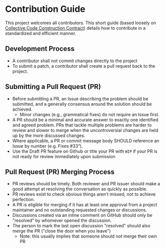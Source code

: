 # Contribution Guide

This project welcomes all contributors. This short guide (based loosely on [
Collective Code Construction Contract](http://zeromq-rfc.wikidot.com/spec:22))
details how to contribute in a standardized and efficient manner.

## Development Process

- A contributor shall not commit changes directly to the project
- To submit a patch, a contributor shall create a pull request back to the
  project.

## Submitting a Pull Request (PR)

- Before submitting a PR, an Issue describing the problem should be submitted,
  and a generally consensus around the solution should be achieved.
  - Minor changes (e.g., grammatical fixes) do not require an Issue first.
- A PR should be a minimal and accurate answer to exactly one identified and
  agreed problem. PRs that tackle multiple problems are harder to review and
  slower to merge when the uncontroversial changes are held up by the more
  discussed changes.
- Where applicable, a PR or commit message body SHOULD reference an Issue by
  number (e.g. Fixes #33”).
- Use the Draft PR feature on Github or title your PR with `WIP` if your PR is
  not ready for review immediately upon submission

## Pull Request (PR) Merging Process

- PR reviews should be timely. Both reviewer and PR issuer should make a good
  attempt at resolving the conversation as quickly as possible.
- PR reviews exist to check obvious things aren't missed, not to achieve
  perfection.
- A PR is eligible for merging if it has at least one approval from a project
  maintainer and no outstanding requested changes or discussions.
- Discussions created via an inline comment on GitHub should only be "resolved"
  by whomever opened the discussion.
- The person to mark the last open discussion "resolved" should also merge the
  PR ("close the door when you leave")
  - Note: this usually implies that someone should not merge their own PR
